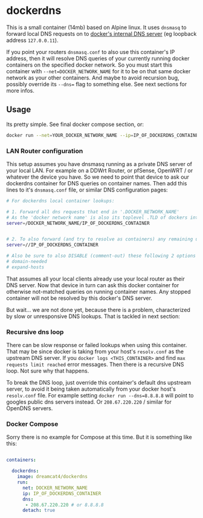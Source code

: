 
# dockerdns

This is a small container (14mb) based on Alpine linux. It uses `dnsmasq` to forward local DNS requests on to [docker's internal DNS server](https://docs.docker.com/engine/userguide/networking/configure-dns/) (eg loopback address `127.0.0.11`).

If you point your routers `dnsmasq.conf` to also use this container's IP address, then it will resolve DNS queries of your currently running docker containers on the specified docker network. So you must start this container with `--net=DOCKER_NETWORK_NAME` for it to be on that same docker network as your other containers. And maybe to avoid recursion bug, possibly override its `--dns=` flag to something else. See next sections for more infos.

## Usage

Its pretty simple. See final docker compose section, or:

```sh
docker run --net=YOUR_DOCKER_NETWORK_NAME --ip=IP_OF_DOCKERDNS_CONTAINER --dns=8.8.8.8 dreamcat4/dockerdns
```

### LAN Router configuration

This setup assumes you have dnsmasq running as a private DNS server of your local LAN. For example on a DDWrt Router, or pfSense, OpenWRT / or whatever the device you have. So we need to point that device to ask our dockerdns container for DNS queries on container names. Then add this lines to it's `dnsmasq.conf` file, or similar DNS configuration pages:

```sh
# For dockerdns local container lookups:

# 1. Forward all dns requests that end in '.DOCKER_NETWORK_NAME'
# As the 'docker network name' is also its toplevel .TLD of dockers internal dns
server=/DOCKER_NETWORK_NAME/IP_OF_DOCKERDNS_CONTAINER


# 2. To also forward (and try to resolve as containers) any remaining un-matched dns requests which have no .TLD
server=//IP_OF_DOCKERDNS_CONTAINER

# Also be sure to also DISABLE (comment-out) these following 2 options so your router's dnsmasq will forward un-matched requests without .TLD endings
# domain-needed
# expand-hosts
```

That assumes all your local clients already use your local router as their DNS server. Now that device in turn can ask this docker container for otherwise not-matched queries on running container names. Any stopped container will not be resolved by this docker's DNS server.

But wait... we are not done yet, because there is a problem, characterized by slow or unresponsive DNS lookups. That is tackled in next section:

### Recursive dns loop

There can be slow response or failed lookups when using this container. That may be since docker is taking from your host's `resolv.conf` as the upstream DNS server. If you `docker logs <THIS_CONTAINER>` and find `max requests limit reached` error messages. Then there is a recursive DNS loop. Not sure why that happens.

To break the DNS loop, just override this container's default dns upstream server, to avoid it being taken automatically from your docker host's `resolv.conf` file. For example setting `docker run --dns=8.8.8.8` will point to googles public dns servers instead. Or `208.67.220.220` / similar for OpenDNS servers.

### Docker Compose

Sorry there is no example for Compose at this time. But it is something like this:

```yaml

containers:

  dockerdns:
    image: dreamcat4/dockerdns
    run:
      net: DOCKER_NETWORK_NAME
      ip: IP_OF_DOCKERDNS_CONTAINER
      dns:
       - 208.67.220.220 # or 8.8.8.8
      detach: true

```


